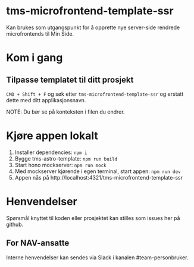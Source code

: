 # tms-microfrontend-template-ssr

Kan brukes som utgangspunkt for å opprette nye server-side rendrede microfrontends til Min Side.

# Kom i gang

## Tilpasse templatet til ditt prosjekt

`CMD + Shift + F` og søk etter `tms-microfrontend-template-ssr` og erstatt dette med ditt applikasjonsnavn.

NOTE: Du bør se på konteksten i filen du endrer.

#  Kjøre appen lokalt

1. Installer dependencies: `npm i`
2. Bygge tms-astro-template: `npm run build`
3. Start hono mockserver: `npm run mock`
4. Med mockserver kjørende i egen terminal, start appen: `npm run dev`
4. Appen nås på http://localhost:4321/tms-microfrontend-template-ssr

# Henvendelser

Spørsmål knyttet til koden eller prosjektet kan stilles som issues her på github.

## For NAV-ansatte
Interne henvendelser kan sendes via Slack i kanalen #team-personbruker.
